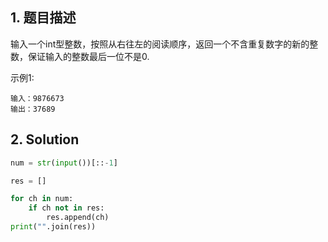 ## 1. 题目描述

输入一个int型整数，按照从右往左的阅读顺序，返回一个不含重复数字的新的整数，保证输入的整数最后一位不是0.



示例1:

```
输入：9876673
输出：37689
```



## 2. Solution

```python
num = str(input())[::-1]

res = []

for ch in num:
    if ch not in res:
        res.append(ch)
print("".join(res))
```

